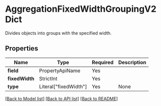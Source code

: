 # AggregationFixedWidthGroupingV2Dict

Divides objects into groups with the specified width.

## Properties
| Name | Type | Required | Description |
| ------------ | ------------- | ------------- | ------------- |
**field** | PropertyApiName | Yes |  |
**fixedWidth** | StrictInt | Yes |  |
**type** | Literal["fixedWidth"] | Yes | None |


[[Back to Model list]](../../../README.md#models-v1-link) [[Back to API list]](../../../README.md#documentation-for-api-endpoints) [[Back to README]](../../../README.md)
